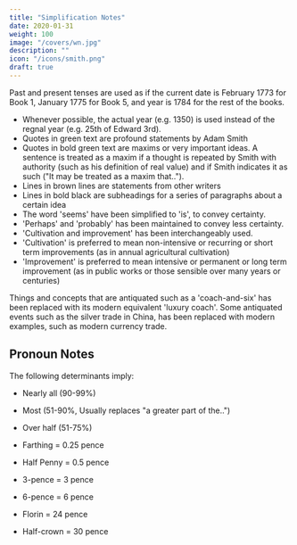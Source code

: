```yaml
---
title: "Simplification Notes"
date: 2020-01-31
weight: 100
image: "/covers/wn.jpg"
description: ""
icon: "/icons/smith.png"
draft: true
---
```



Past and present tenses are used as if the current date is February 1773 for Book 1, January 1775 for Book 5, and year is 1784 for the rest of the books.

- Whenever possible, the actual year (e.g. 1350) is used instead of the regnal year (e.g. 25th of Edward 3rd).
- Quotes in green text are profound statements by Adam Smith
- Quotes in bold green text are maxims or very important ideas. A sentence is treated as a maxim if a thought is repeated by Smith with authority (such as his definition of real value) and if Smith indicates it as such ("It may be treated as a maxim that..").
- Lines in brown lines are statements from other writers
- Lines in bold black are subheadings for a series of paragraphs about a certain idea
- The word 'seems' have been simplified to 'is', to convey certainty.
- 'Perhaps' and 'probably' has been maintained to convey less certainty.
- 'Cultivation and improvement' has been interchangeably used.
- 'Cultivation' is preferred to mean non-intensive or recurring or short term improvements  (as in annual agricultural cultivation)
- 'Improvement' is preferred to mean intensive or permanent or long term improvement (as in public works or those sensible over many years or centuries)

Things and concepts that are antiquated such as a 'coach-and-six' has been replaced with its modern equivalent 'luxury coach'.
Some antiquated events such as the silver trade in China, has been replaced with modern examples, such as modern currency trade.


## Pronoun Notes

The following determinants imply:

- Nearly all (90-99%)
- Most (51-90%, Usually replaces "a greater part of the..")
- Over half (51-75%)

- Farthing = 0.25 pence
- Half Penny = 0.5 pence

- 3-pence = 3 pence
- 6-pence = 6 pence

- Florin = 24 pence
- Half-crown = 30 pence



<!-- # Introduction

# Chapter 1=  The Principle of the commercial or mercantile system
# - To commercial people, money is wealth, which is wrong
# - Effectual Demand
# - Money supply
# - International Trade

# Chapter 2=  Restraints on foreign imports which can be produced at home (Invisible Hand)
# - Free importation
# - Retaliatory Restraints and Trade Wars
# - Restoring free trade

# Chapter 3=  Extraordinary Restraints on Importation
# - Part 1=  Extraordinary Restraints on Importation from Countries Where the Balance is supposed to be Disadvantageous
#   - Digression on Bank Deposits
# - Part 2=  The Fallacy of Equilibrium or the balance of trade and the contradictory principles of the Commercial system
#   - Balance of Produce & Consumption

# Chapter 4=  Drawbacks

# Chapter 5=  Bounties
# - The Money Price of Grains Regulates The Money Price of All Commodities
# - Production Bounties
# - Digression on the wheat trade and wheat laws
#   - domestic wheat trade
#   - external wheat trade
#   - carrying trade of wheat

# Appendix

# Chapter 6=  Treaties Of Commerce
# - Coinage

# Chapter 7=  Colonies
# - Part 1=  The Motives For Establishing New Colonies

# - Part 2=  Causes Of The Prosperity Of New Colonies
# - English colonies
# - Enumerated commodities
# - Economic Democracy

# - Part 3=  The Advantages Europe Derived From The Discovery Of America and a Passage To The East Indies
# - The Act of Navigation
# - Monopoly effects
# - Monopoly effects on the nation
# - Effects of Monopoly on a nation
# - Representation and Assemblies
# - Economic Karma

# Chapter 8=  Conclusion on the Mercantile System
# - Export Prohibitions
# - Consumption Motive

# Chapter 9=  Agricultural Systems
# - Economic systems which Represent The Produce Of Land As The Principal Source Of national Wealth
# - The Unproductive class
# - Errors of the Physiocrats
# - Foreign Economic Systems
 -->